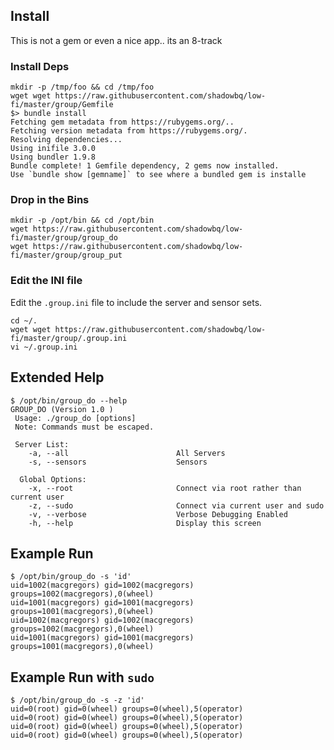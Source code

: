## Install 

This is not a gem or even a nice app.. its an 8-track 

### Install Deps

```shell
mkdir -p /tmp/foo && cd /tmp/foo
wget wget https://raw.githubusercontent.com/shadowbq/low-fi/master/group/Gemfile
$> bundle install
Fetching gem metadata from https://rubygems.org/..
Fetching version metadata from https://rubygems.org/.
Resolving dependencies...
Using inifile 3.0.0
Using bundler 1.9.8
Bundle complete! 1 Gemfile dependency, 2 gems now installed.
Use `bundle show [gemname]` to see where a bundled gem is installe
```
### Drop in the Bins
```shell
mkdir -p /opt/bin && cd /opt/bin
wget https://raw.githubusercontent.com/shadowbq/low-fi/master/group/group_do
wget https://raw.githubusercontent.com/shadowbq/low-fi/master/group/group_put
```

### Edit the INI file

Edit the `.group.ini` file to include the server and sensor sets.

```shell
cd ~/.
wget wget https://raw.githubusercontent.com/shadowbq/low-fi/master/group/.group.ini
vi ~/.group.ini
```

## Extended Help

```shell
$ /opt/bin/group_do --help
GROUP_DO (Version 1.0 )
 Usage: ./group_do [options] 
 Note: Commands must be escaped.

 Server List:
    -a, --all                        All Servers
    -s, --sensors                    Sensors

  Global Options:
    -x, --root                       Connect via root rather than current user
    -z, --sudo                       Connect via current user and sudo
    -v, --verbose                    Verbose Debugging Enabled
    -h, --help                       Display this screen
```

## Example Run

```shell
$ /opt/bin/group_do -s 'id'
uid=1002(macgregors) gid=1002(macgregors) groups=1002(macgregors),0(wheel)
uid=1001(macgregors) gid=1001(macgregors) groups=1001(macgregors),0(wheel)
uid=1002(macgregors) gid=1002(macgregors) groups=1002(macgregors),0(wheel)
uid=1001(macgregors) gid=1001(macgregors) groups=1001(macgregors),0(wheel)
```

## Example Run with `sudo` 

```shell
$ /opt/bin/group_do -s -z 'id'
uid=0(root) gid=0(wheel) groups=0(wheel),5(operator)
uid=0(root) gid=0(wheel) groups=0(wheel),5(operator)
uid=0(root) gid=0(wheel) groups=0(wheel),5(operator)
uid=0(root) gid=0(wheel) groups=0(wheel),5(operator)
```
